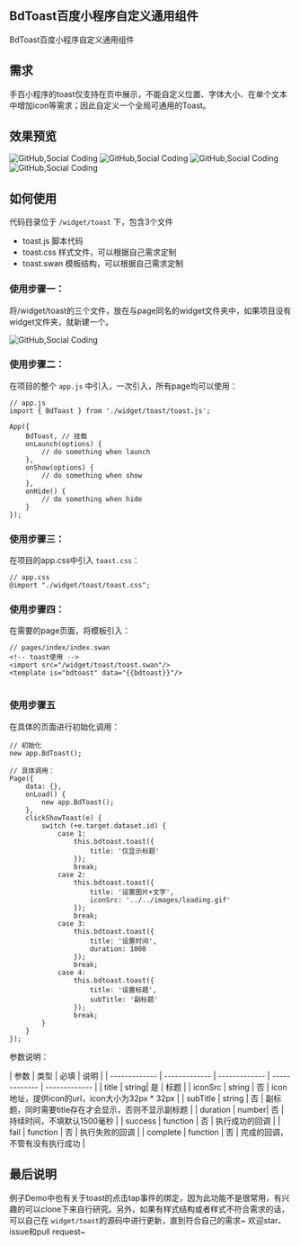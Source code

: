 ## BdToast百度小程序自定义通用组件
BdToast百度小程序自定义通用组件

## 需求
手百小程序的toast仅支持在页中展示，不能自定义位置、字体大小、在单个文本中增加icon等需求；因此自定义一个全局可通用的Toast。

## 效果预览
![](./images/demo/1.png "GitHub,Social Coding")
![](./images/demo/2.png "GitHub,Social Coding")
![](./images/demo/3.png "GitHub,Social Coding")
![](./images/demo/4.png "GitHub,Social Coding")


## 如何使用

代码目录位于 `/widget/toast` 下，包含3个文件

- toast.js 脚本代码
- toast.css 样式文件，可以根据自己需求定制
- toast.swan 模板结构，可以根据自己需求定制

### 使用步骤一：
将/widget/toast的三个文件，放在与page同名的widget文件夹中，如果项目没有widget文件夹，就新建一个。

![](./images/demo/5.png "GitHub,Social Coding")

### 使用步骤二：
在项目的整个 `app.js` 中引入，一次引入，所有page均可以使用：

```
// app.js
import { BdToast } from './widget/toast/toast.js';

App({
    BdToast, // 挂载
    onLaunch(options) {
        // do something when launch
    },
    onShow(options) {
        // do something when show
    },
    onHide() {
        // do something when hide
    }
});
```


### 使用步骤三：

在项目的app.css中引入 `toast.css`：

```
// app.css
@import "./widget/toast/toast.css";

```


### 使用步骤四：
在需要的page页面，将模板引入：

```
// pages/index/index.swan
<!-- toast使用 -->
<import src="/widget/toast/toast.swan"/>
<template is="bdtoast" data="{{bdtoast}}"/>


```

### 使用步骤五

在具体的页面进行初始化调用：

```
// 初始化
new app.BdToast();

// 具体调用：
Page({
    data: {},
    onLoad() {
        new app.BdToast();
    },
    clickShowToast(e) {
        switch (+e.target.dataset.id) {
            case 1:
                this.bdtoast.toast({
                    title: '仅显示标题'
                });
                break;
            case 2:
                this.bdtoast.toast({
                    title: '设置图片+文字',
                    iconSrc: '../../images/loading.gif'
                });
                break;
            case 3:
                this.bdtoast.toast({
                    title: '设置时间',
                    duration: 1000
                });
                break;
            case 4:
                this.bdtoast.toast({
                    title: '设置标题',
                    subTitle: '副标题'
                });
                break;
        }
    }
});

```


参数说明：


| 参数 | 类型 | 必填 | 说明 |
| ------------- | ------------- | ------------- | ------------- | ------------- |
| title | string| 是 | 标题 |
| iconSrc | string | 否 | icon地址，提供icon的url，icon大小为32px * 32px |
| subTitle | string | 否 | 副标题，同时需要title存在才会显示，否则不显示副标题 |
| duration | number| 否 | 持续时间，不填默认1500毫秒 |
| success | function | 否 | 执行成功的回调 |
| fail | function | 否 | 执行失败的回调 |
| complete | function | 否 | 完成的回调，不管有没有执行成功 |


## 最后说明
例子Demo中也有关于toast的点击tap事件的绑定，因为此功能不是很常用，有兴趣的可以clone下来自行研究。另外，如果有样式结构或者样式不符合需求的话，可以自己在 `widget/toast`的源码中进行更新，直到符合自己的需求~
欢迎star、issue和pull request~


